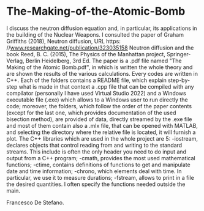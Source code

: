 # The-Making-of-the-Atomic-Bomb
I discuss the neutron diffusion equation and, in particular, its applications in the
building of the Nuclear Weapons.
I consulted the paper of Graham Griffiths (2018), Neutron diffusion, 
URL https: //www.researchgate.net/publication/323035158 Neutron diffusion and the book
Reed, B. C. (2015), The Physics of the Manhattan project, Springer-Verlag, 
Berlin Heidelberg, 3rd Ed.
The paper is a .pdf file named "The Making of the Atomic Bomb.pdf", in which is written
the whole theory and are shown the results of the various calculations.
Every codes are written in C++.
Each of the folders contains a README file, which explain step-by-step what is made in
that context a .cpp file that can be compiled with any compilator (personally I have 
used Virtual Studio 2022) and a Windows executable file (.exe) which allows to a Windows 
user to run directly the code; moreover, the folders, which follow the order of the 
paper contents (except for the last one, which provides documentation of the used 
bisection method), are provided of data, directly streamed by the .exe file and most 
of them contain also a .mlx file, that can be opened with MATLAB, and selecting the 
directory where the relative file is located, it will furnish a plot.
The C++ libraries which are used in the whole project are 5:
-iostream, declares objects that control reading from and writing to the standard 
 streams. This include is often the only header you need to do input and output from 
 a C++ program;
-cmath, provides the most used mathematical functions;
-ctime, contains definitions of functions to get and manipulate date and time
 information;
-chrono, which elements deal with time. In particular, we use it to measure durations;
-fstream, allows to print in a file the desired quantities.
I often specify the functions needed outside the main.

Francesco De Stefano.
